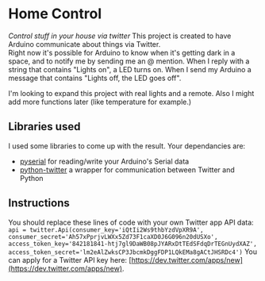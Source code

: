 # Home Control 
_Control stuff in your house via twitter_
This project is created to have Arduino communicate about things via Twitter.  
Right now it's possible for Arduino to know when it's getting dark in a space, and to notify me by sending me an @ mention. When I reply with a string that contains "Lights on", a LED turns on. When I send my Arduino a message that contains "Lights off, the LED goes off".

I'm looking to expand this project with real lights and a remote. Also I might add more functions later (like temperature for example.)

## Libraries used
I used some libraries to come up with the result. Your dependancies are:

* [pyserial](http://pyserial.sourceforge.net) for reading/write your Arduino's Serial data
* [python-twitter](http://code.google.com/p/python-twitter/) a wrapper for communication between Twitter and Python

## Instructions
You should replace these lines of code with your own Twitter app API data:  
`api = twitter.Api(consumer_key='iQtIi2Ws9thbYzdVpXR9A',  
consumer_secret='Ah57xPprjvLWXx5Zd73F1caXD0J6G096n20dUSXo',  
access_token_key='842181841-htj7gl9DaWB08pJYARxDtTEdSFdqDrTEGnUydXAZ',  access_token_secret='lm2eAlZwksCP3JbcmkDggFDP1LQkEMa8gACtJHSRDc4')`
You can apply for a Twitter API key here: [https://dev.twitter.com/apps/new](https://dev.twitter.com/apps/new).
